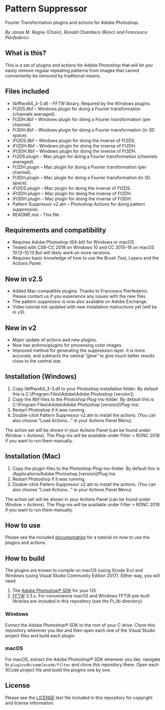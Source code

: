# Pattern Suppressor
Fourier Transformation plugins and actions for Adobe Photoshop.

_By Jonas M. Rogne (Chain), Ronald Chambers (Ronc) and Francesco Pierfederici._


## What is this? 
This is a set of plugins and actions for Adobe Photoshop that will let you easily remove regular repeating patterns from images that cannot conveniently be removed by traditional means.


## Files included
* libfftwx64_3-3.dll – FFTW library. Required by the Windows plugins.
* Ft2DS.8bf – Windows plugin for doing a Fourier transformation (channels averaged).
* Ft2DH.8bf – Windows plugin for doing a Fourier transformation (per channel).
* Ft3DH.8bf – Windows plugin for doing a Fourier transformation (in 3D space).
* iFt2DS.8bf – Windows plugin for doing the inverse of Ft2DS.
* iFt2DH.8bf – Windows plugin for doing the inverse of Ft2DH.
* iFt3DH.8bf – Windows plugin for doing the inverse of Ft3DH.
* Ft2DS.plugin – Mac plugin for doing a Fourier transformation (channels averaged).
* Ft2DH.plugin – Mac plugin for doing a Fourier transformation (per channel).
* Ft3DH.plugin – Mac plugin for doing a Fourier transformation (in 3D space).
* iFt2DS.plugin – Mac plugin for doing the inverse of Ft2DS.
* iFt2DH.plugin – Mac plugin for doing the inverse of Ft2DH.
* iFt3DH.plugin – Mac plugin for doing the inverse of Ft3DH.
* Pattern Suppressor v2.atn – Photoshop Actions for doing pattern suppression.
* README.md – This file.


## Requirements and compatibility
* Requires Adobe Photoshop (64-bit) for Windows or macOS.
* Tested with CS6–CC 2018 on Windows 10 and CC 2015–18 on macOS 10.12–10.13
But will likely work on more versions.
* Requires basic knowledge of how to use the Brush Tool, Layers and the Actions Panel.


## New in v2.5
   * Added Mac-compatible plugins. Thanks to Francesco Pierfederici. 
Please contact us if you experience any issues with the new files.
   * The pattern suppressor is now also available on Adobe Exchange.
   * Video tutorial not updated with new installation instructions yet (will be in v3).


## New in v2
 * Major update of actions and new plugins.
 * Now has actions/plugins for processing color images.
 * Improved method for generating the suppression layer. It is more accurate, and subtracts the central “glow” to give much better results close to the central star.


## Installation (Windows)
 1. Copy libfftwx64_3-3.dll to your Photoshop installation folder. By default this is 
C:\Program Files\Adobe\Adobe Photoshop [version]\
 2. Copy the 8bf-files to the Photoshop Plug-ins-folder. By default this is
C:\Program Files\Adobe\Adobe Photoshop [version]\Plug-ins\
 3. Restart Photoshop if it was running.
 4. Double-click Pattern Suppressor v2.atn to install the actions.
(You can also choose “Load Actions…” in your Actions Panel Menu).

The action set will be shown in your Actions Panel (can be found under Window > Actions).
The Plug-ins will be available under Filter > RONC 2018 if you want to run them manually.


## Installation (Mac)
 1. Copy the plugin-files to the Photoshop Plug-ins-folder. By default this is
/Applications/Adobe Photoshop [version]/Plug-Ins
 2. Restart Photoshop if it was running.
 3. Double-click Pattern Suppressor v2.atn to install the actions.
(You can also choose “Load Actions…” in your Actions Panel Menu).

The action set will be shown in your Actions Panel (can be found under Window > Actions).
The Plug-ins will be available under Filter > RONC 2018 if you want to run them manually.


## How to use

Please see the included [documentation](http://htmlpreview.github.com/?https://github.com/rechmbrs/FtPattern/blob/master/Ft/doc/index.html) for a tutorial on how to use the plugins and actions.


## How to build

The plugins are known to compile on macOS (using Xcode 9.x) and Windows (using Visual Studio Community Edition 2017). Either way, you will need 

 1. The [Adobe Photoshop® SDK](https://www.adobe.com/devnet/photoshop/sdk/eula.html) for your OS.
 2. [FFTW](http://www.fftw.org) 3.3.x. For convenience macOS and Windows FFTW pre-built libraries are included in this repository (see the Ft_lib directory).

### Windows
 
Extract the Adobe Photoshop® SDK to the root of your C drive. Clone this repository wherever you like and then open each one of the Visual Studio project files and build each plugin.
 
 
### macOS

For macOS, extract the Adobe Photoshop® SDK wherever you like, navigate to ```pluginsdk/samplecode/filter``` and clone this repository there. Open each XCode project file and build the plugins one by one.


## License

Please see the [LICENSE](LICENSE) text file included in this repository for copyright and license information.
